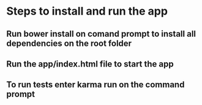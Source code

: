 # Steps to install and run the app
## Run bower install on comand prompt to install all dependencies on the root folder
## Run the app/index.html file to start the app
## To run tests enter karma run on the command prompt

